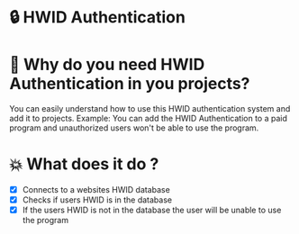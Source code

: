 # 🔒 HWID Authentication



# 📜 Why do you need HWID Authentication in you projects?

You can easily understand how to use this HWID authentication system and add it to projects.
Example: You can add the HWID Authentication to a paid program and unauthorized users won't be able to use the program.

# 💥 What does it do ?

- [x] Connects to a websites HWID database
- [x] Checks if users HWID is in the database
- [x] If the users HWID is not in the database the user will be unable to use the program
